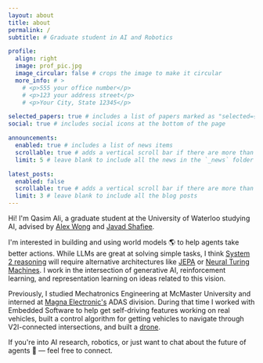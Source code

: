 ```yaml
---
layout: about
title: about
permalink: /
subtitle: # Graduate student in AI and Robotics

profile:
  align: right
  image: prof_pic.jpg
  image_circular: false # crops the image to make it circular
  more_info: # >
    # <p>555 your office number</p>
    # <p>123 your address street</p>
    # <p>Your City, State 12345</p>

selected_papers: true # includes a list of papers marked as "selected={true}"
social: true # includes social icons at the bottom of the page

announcements:
  enabled: true # includes a list of news items
  scrollable: true # adds a vertical scroll bar if there are more than 3 news items
  limit: 5 # leave blank to include all the news in the `_news` folder

latest_posts:
  enabled: false
  scrollable: true # adds a vertical scroll bar if there are more than 3 new posts items
  limit: 3 # leave blank to include all the blog posts
---
```


Hi! I'm Qasim Ali, a graduate student at the University of Waterloo studying AI, advised by [Alex Wong](https://www.linkedin.com/in/alexander-wong-90650216/) and [Javad Shafiee](https://www.linkedin.com/in/mohammad-javad-shafiee-61bbaa49/).

I'm interested in building and using world models 🌎 to help agents take better actions. While LLMs are great at solving simple tasks, I think [System 2 reasoning](https://thedecisionlab.com/reference-guide/philosophy/system-1-and-system-2-thinking) will require alternative architectures like [JEPA](https://openreview.net/pdf?id=BZ5a1r-kVsf) or [Neural Turing Machines](https://arxiv.org/abs/1410.5401). I work in the intersection of generative AI, reinforcement learning, and representation learning on ideas related to this vision.

Previously, I studied Mechatronics Engineering at McMaster University and interned at [Magna Electronic's](https://www.magna.com/company/company-information/magna-groups/magna-electronics) ADAS division. During that time I worked with Embedded Software to help get self-driving features working on real vehicles, built a control algorithm for getting vehicles to navigate through V2I-connected intersections, and built a [drone](https://drive.google.com/file/d/125z5QsjDenNSf7ONLg8X_LwHTOxepNVv/view).

If you're into AI research, robotics, or just want to chat about the future of agents 🤖 — feel free to connect.
